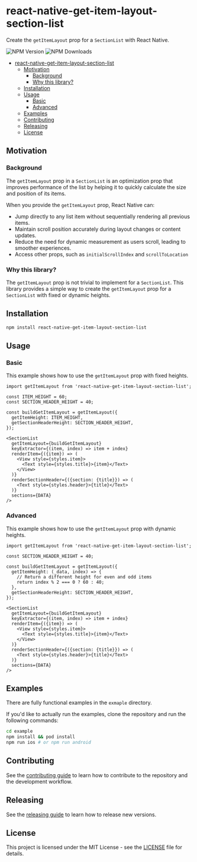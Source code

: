 # react-native-get-item-layout-section-list

Create the `getItemLayout` prop for a `SectionList` with React Native.

![NPM Version](https://img.shields.io/npm/v/react-native-get-item-layout-section-list?registry_uri=https%3A%2F%2Fregistry.npmjs.org&logo=npm)
![NPM Downloads](https://img.shields.io/npm/dm/react-native-get-item-layout-section-list?logo=npm)

<!-- TOC -->
* [react-native-get-item-layout-section-list](#react-native-get-item-layout-section-list)
  * [Motivation](#motivation)
    * [Background](#background)
    * [Why this library?](#why-this-library)
  * [Installation](#installation)
  * [Usage](#usage)
    * [Basic](#basic)
    * [Advanced](#advanced)
  * [Examples](#examples)
  * [Contributing](#contributing)
  * [Releasing](#releasing)
  * [License](#license)
<!-- TOC -->

## Motivation
### Background
The `getItemLayout` prop in a `SectionList` is an optimization prop that improves performance of the list by helping it to quickly calculate the size and position of its items.

When you provide the `getItemLayout` prop, React Native can:

* Jump directly to any list item without sequentially rendering all previous items.
* Maintain scroll position accurately during layout changes or content updates.
* Reduce the need for dynamic measurement as users scroll, leading to smoother experiences.
* Access other props, such as `initialScrollIndex` and `scrollToLocation`

### Why this library?
The `getItemLayout` prop is not trivial to implement for a `SectionList`. This library provides a simple way to create the `getItemLayout` prop for a `SectionList` with fixed or dynamic heights.

## Installation

```sh
npm install react-native-get-item-layout-section-list
```

## Usage

### Basic
This example shows how to use the `getItemLayout` prop with fixed heights.

```tsx
import getItemLayout from 'react-native-get-item-layout-section-list';

const ITEM_HEIGHT = 60;
const SECTION_HEADER_HEIGHT = 40;

const buildGetItemLayout = getItemLayout({
  getItemHeight: ITEM_HEIGHT,
  getSectionHeaderHeight: SECTION_HEADER_HEIGHT,
});

<SectionList
  getItemLayout={buildGetItemLayout} 
  keyExtractor={(item, index) => item + index} 
  renderItem={({item}) => (
    <View style={styles.item}>
      <Text style={styles.title}>{item}</Text>
    </View>
  )} 
  renderSectionHeader={({section: {title}}) => (
    <Text style={styles.header}>{title}</Text>
  )} 
  sections={DATA}
/>
```

### Advanced
This example shows how to use the `getItemLayout` prop with dynamic heights.

```tsx
import getItemLayout from 'react-native-get-item-layout-section-list';

const SECTION_HEADER_HEIGHT = 40;

const buildGetItemLayout = getItemLayout({
  getItemHeight: (_data, index) => {
    // Return a different height for even and odd items
    return index % 2 === 0 ? 60 : 40;
  },
  getSectionHeaderHeight: SECTION_HEADER_HEIGHT,
});

<SectionList
  getItemLayout={buildGetItemLayout}
  keyExtractor={(item, index) => item + index}
  renderItem={({item}) => (
    <View style={styles.item}>
      <Text style={styles.title}>{item}</Text>
    </View>
  )}
  renderSectionHeader={({section: {title}}) => (
    <Text style={styles.header}>{title}</Text>
  )}
  sections={DATA}
/>
````

## Examples
There are fully functional examples in the `exmaple` directory.

If you'd like to actually run the examples, clone the repository and run the following commands:

```sh
cd example
npm install && pod install
npm run ios # or npm run android
```

## Contributing
See the [contributing guide](CONTRIBUTING.md) to learn how to contribute to the repository and the development workflow.

## Releasing
See the [releasing guide](RELEASING.md) to learn how to release new versions.

## License
This project is licensed under the MIT License - see the [LICENSE](LICENSE) file for details.

